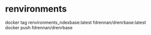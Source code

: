 # renvironments


docker tag renvironments_ndexbase:latest fdrennan/drenrbase:latest
docker push fdrennan/drenrbase